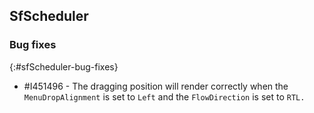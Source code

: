 ## SfScheduler

### Bug fixes
{:#sfScheduler-bug-fixes}

* \#I451496 - The dragging position will render correctly when the `MenuDropAlignment` is set to `Left` and the `FlowDirection` is set to `RTL.`